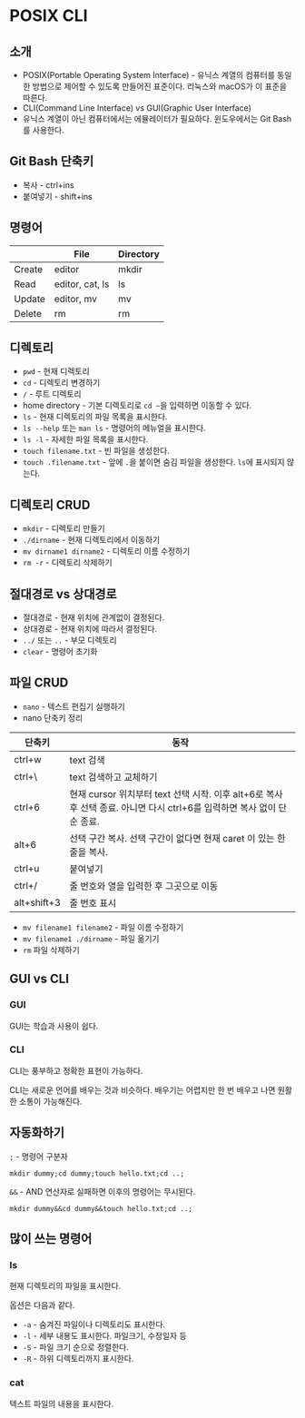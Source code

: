 # POSIX CLI

## 소개

- POSIX(Portable Operating System Interface) - 유닉스 계열의 컴퓨터를 동일한 방법으로 제어할 수 있도록 만들어진 표준이다. 리눅스와 macOS가 이 표준을 따른다.
- CLI(Command Line Interface) vs GUI(Graphic User Interface)
- 유닉스 계열이 아닌 컴퓨터에서는 에뮬레이터가 필요하다. 윈도우에서는 Git Bash를 사용한다.

## Git Bash 단축키

- 복사 - ctrl+ins
- 붙여넣기 - shift+ins

## 명령어 

||File|Directory|
|---|---|---|
|Create|editor|mkdir|
|Read|editor, cat, ls|ls|
|Update|editor, mv|mv|
|Delete|rm|rm|

## 디렉토리

- `pwd` - 현재 디렉토리
- `cd` - 디렉토리 변경하기
- `/` - 루트 디렉토리
- home directory - 기본 디렉토리로 `cd ~`을 입력하면 이동할 수 있다.
- `ls` - 현재 디렉토리의 파일 목록을 표시한다.
- `ls --help` 또는 `man ls` - 명령어의 메뉴얼을 표시한다.
- `ls -l` - 자세한 파일 목록을 표시한다.
-  `touch filename.txt` - 빈 파일을 생성한다.
- `touch .filename.txt` - 앞에 `.`을 붙이면 숨김 파일을 생성한다. `ls`에 표시되지 않는다.

## 디렉토리 CRUD

- `mkdir` - 디렉토리 만들기
- `./dirname` - 현재 디렉토리에서 이동하기
- `mv dirname1 dirname2` - 디렉토리 이름 수정하기
- `rm -r` - 디렉토리 삭제하기

## 절대경로 vs 상대경로

- 절대경로 - 현재 위치에 관계없이 결정된다.
- 상대경로 - 현재 위치에 따라서 결정된다.
- `../` 또는 `..` - 부모 디렉토리
- `clear` - 명령어 초기화

## 파일 CRUD

- `nano` - 텍스트 편집기 실행하기
- nano 단축키 정리

|단축키|동작|
|---|---|
|ctrl+w|text 검색|
|ctrl+\\ |text 검색하고 교체하기|
|ctrl+6|현재 cursor 위치부터 text 선택 시작. 이후 alt+6로 복사 후 선택 종료. 아니면 다시 ctrl+6를 입력하면 복사 없이 단순 종료.|
|alt+6|선택 구간 복사. 선택 구간이 없다면 현재 caret 이 있는 한 줄을 복사.|
|ctrl+u|붙여넣기|
|ctrl+/|줄 번호와 열을 입력한 후 그곳으로 이동|
|alt+shift+3|줄 번호 표시|

- `mv filename1 filename2` - 파일 이름 수정하기
- `mv filename1 ./dirname` - 파일 옮기기
- `rm` 파일 삭제하기

## GUI vs CLI

### GUI

GUI는 학습과 사용이 쉽다.

### CLI

CLI는 풍부하고 정확한 표현이 가능하다.

CLI는 새로운 언어를 배우는 것과 비슷하다. 배우기는 어렵지만 한 번 배우고 나면 원활한 소통이 가능해진다.

## 자동화하기

`;` - 명령어 구분자

`mkdir dummy;cd dummy;touch hello.txt;cd ..;`

`&&` - AND 연산자로 실패하면 이후의 명령어는 무시된다.

`mkdir dummy&&cd dummy&&touch hello.txt;cd ..;`

## 많이 쓰는 명령어

### ls

현재 디렉토리의 파일을 표시한다.

옵션은 다음과 같다.

- `-a` - 숨겨진 파일이나 디렉토리도 표시한다.
- `-l` - 세부 내용도 표시한다. 파일크기, 수정일자 등
- `-S` - 파일 크기 순으로 정렬한다.
- `-R` - 하위 디렉토리까지 표시한다.

### cat

텍스트 파일의 내용을 표시한다.
